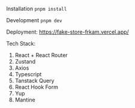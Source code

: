 Installation
`pnpm install`

Development
`pnpm dev`

Deployment: https://fake-store-frkam.vercel.app/

Tech Stack:
1. React + React Router
2. Zustand
3. Axios
4. Typescript
5. Tanstack Query
6. React Hook Form
7. Yup
8. Mantine